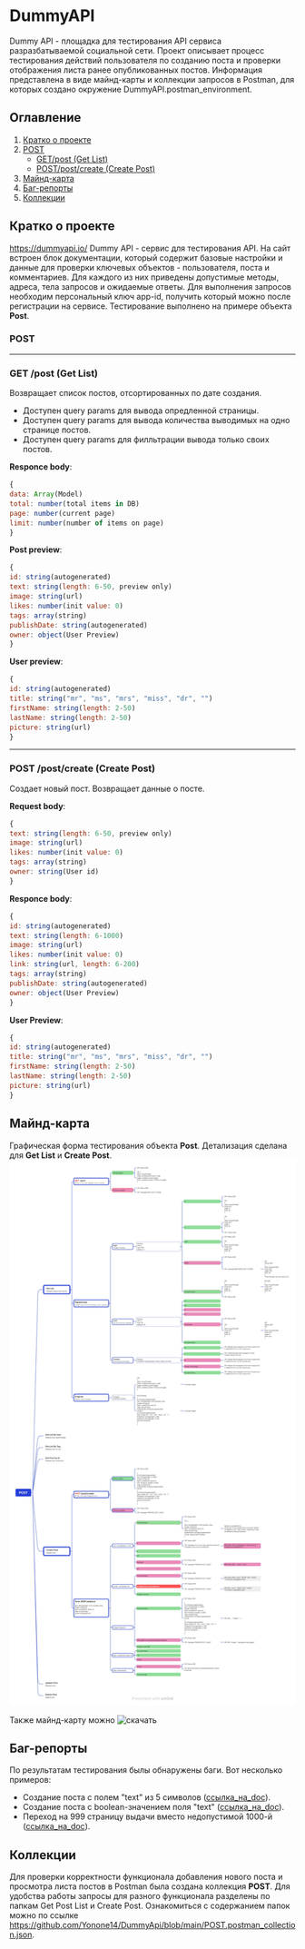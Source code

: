 # DummyAPI
Dummy API - площадка для тестирования API сервиса разразбатываемой социальной сети. Проект описывает процесс тестирования действий пользователя по созданию поста и проверки отображения листа ранее опубликованных постов. Информация представлена в виде майнд-карты и коллекции запросов в Postman, для которых создано окружение DummyAPI.postman_environment. 
## Оглавление
1. [Кратко о проекте](#Кратко-о-проекте)
2. [POST](#POST)
   * [GET/post (Get List)](#Get-post-Get-List)
   * [POST/post/create (Create Post)](#Post-post-create-Create-Post)
3. [Майнд-карта](#Майнд-карта)
4. [Баг-репорты](#Баг-репорты)
5. [Коллекции](#Коллекции)
   
## Кратко о проекте
https://dummyapi.io/ Dummy API - сервис для тестирования API. На сайт встроен блок документации, который содержит базовые настройки и данные для проверки ключевых объектов - пользователя, поста и комментариев. Для каждого из них приведены допустимые методы, адреса, тела запросов и ожидаемые ответы. Для выполнения запросов необходим персональный ключ app-id, получить который можно после регистрации на сервисе. Тестирование выполнено на примере объекта **Post**.
### POST
_____
### GET /post (Get List)
Возвращает список постов, отсортированных по дате создания.
* Доступен query params для вывода опредленной страницы.
* Доступен query params для вывода количества выводимых на одно странице постов.
* Доступен query params для филльтрации вывода только своих постов.

**Responce body**:
```javascript
{
data: Array(Model)
total: number(total items in DB)
page: number(current page)
limit: number(number of items on page)
}
```
**Post preview**:
```javascript
{
id: string(autogenerated)
text: string(length: 6-50, preview only)
image: string(url)
likes: number(init value: 0)
tags: array(string)
publishDate: string(autogenerated)
owner: object(User Preview)
}
```
**User preview**:
```javascript
{
id: string(autogenerated)
title: string("mr", "ms", "mrs", "miss", "dr", "")
firstName: string(length: 2-50)
lastName: string(length: 2-50)
picture: string(url)
}
```
____
### POST /post/create (Create Post)
Создает новый пост. Возвращает данные о посте.

**Request body**:
```javascript
{
text: string(length: 6-50, preview only)
image: string(url)
likes: number(init value: 0)
tags: array(string)
owner: string(User id)
}
```
**Responce body**:
```javascript
{
id: string(autogenerated)
text: string(length: 6-1000)
image: string(url)
likes: number(init value: 0)
link: string(url, length: 6-200)
tags: array(string)
publishDate: string(autogenerated)
owner: object(User Preview)
}
```
**User Preview**:
```javascript
{
id: string(autogenerated)
title: string("mr", "ms", "mrs", "miss", "dr", "")
firstName: string(length: 2-50)
lastName: string(length: 2-50)
picture: string(url)
}
```
## Майнд-карта
Графическая форма тестирования объекта **Post**. Детализация сделана для **Get List** и **Create Post**.
<img src="Пост%20DummiAPI.jpg"/>

Также майнд-карту можно ![скачать](https://github.com/Yonone14/DummyApi/blob/main/DummiAPI.xmind)

## Баг-репорты
По результатам тестирования былы обнаружены баги. Вот несколько примеров:
* Создание поста с полем "text" из 5 символов ([ссылка_на_doc](https://github.com/Yonone14/DummyApi/blob/main/%D0%A1%D0%BE%D0%B7%D0%B4%D0%B0%D0%BD%D0%B8%D0%B5%20%D0%BF%D0%BE%D1%81%D1%82%D0%B0%20%D1%81%20%D1%82%D0%B5%D0%BA%D1%81%D1%82%D0%BE%D0%BC%20%D0%B8%D0%B7%205%20%D1%81%D0%B8%D0%BC%D0%B2%D0%BE%D0%BB%D0%BE%D0%B2.docx)).
* Создание поста с boolean-значением поля "text" ([ссылка_на_doc](https://github.com/Yonone14/DummyApi/blob/main/%D0%A1%D0%BE%D0%B7%D0%B4%D0%B0%D0%BD%D0%B8%D0%B5%20%D0%BF%D0%BE%D1%81%D1%82%D0%B0%20%D1%81%20Boolean-%D0%B7%D0%BD%D0%B0%D1%87%D0%B5%D0%BD%D0%B8%D0%B5%D0%BC%20%D0%BF%D0%BE%D0%BB%D1%8F%20text.docx)).
* Переход на 999 страницу выдачи вместо недопустимой 1000-й ([ссылка_на_doc](https://github.com/Yonone14/DummyApi/blob/main/%D0%9F%D0%B5%D1%80%D0%B5%D1%85%D0%BE%D0%B4%20%D0%BD%D0%B0%20999%20%D1%81%D1%82%D1%80%D0%B0%D0%BD%D0%B8%D1%86%D1%83%20%D0%B2%D1%8B%D0%B4%D0%B0%D1%87%D0%B8%20%D0%B2%D0%BC%D0%B5%D1%81%D1%82%D0%BE%20%D0%BD%D0%B5%D0%B4%D0%BE%D0%BF%D1%83%D1%81%D1%82%D0%B8%D0%BC%D0%BE%D0%B9%201000-%D0%B9.docx)).

## Коллекции
Для проверки корректности функционала добавления нового поста и просмотра листа постов в Postman была создана коллекция **POST**. Для удобства работы запросы для разного функционала разделены по папкам Get Post List и Create Post. Ознакомиться с содержанием папок можно по ссылке https://github.com/Yonone14/DummyApi/blob/main/POST.postman_collection.json.



